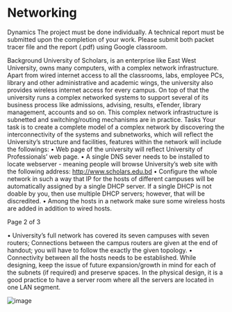 # Networking

Dynamics
The project must be done individually. A technical report must be submitted upon the completion
of your work. Please submit both packet tracer file and the report (.pdf) using Google classroom.

Background
University of Scholars, is an enterprise like East West University, owns many computers, with a
complex network infrastructure. Apart from wired internet access to all the classrooms, labs,
employee PCs, library and other administrative and academic wings, the university also provides
wireless internet access for every campus. On top of that the university runs a complex networked
systems to support several of its business process like admissions, advising, results, eTender,
library management, accounts and so on.
This complex network infrastructure is subnetted and switching/routing mechanisms are in
practice.
Tasks
Your task is to create a complete model of a complex network by discovering the interconnectivity
of the systems and subnetworks, which will reflect the University’s structure and facilities, features
within the network will include the followings:
• Web page of the university will reflect University of Professionals’ web page.
• A single DNS sever needs to be installed to locate webserver - meaning people will browse
University’s web site with the following address: http://www.scholars.edu.bd
• Configure the whole network in such a way that IP for the hosts of different campuses will
be automatically assigned by a single DHCP server. If a single DHCP is not doable by
you, then use multiple DHCP servers; however, that will be discredited.
• Among the hosts in a network make sure some wireless hosts are added in addition to
wired hosts.

Page 2 of 3

• University’s full network has covered its seven campuses with seven routers; Connections
between the campus routers are given at the end of handout; you will have to follow the
exactly the given topology.
• Connectivity between all the hosts needs to be established.
While designing, keep the issue of future expansion/growth in mind for each of the subnets (if
required) and preserve spaces. In the physical design, it is a good practice to have a server room
where all the servers are located in one LAN segment.

![image](https://github.com/Fakiha-soha/Networking/assets/111649230/04f96082-2d48-4af3-9b87-2da1be3b738c)

